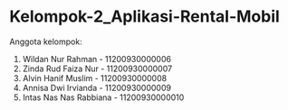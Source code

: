 # Kelompok-2_Aplikasi-Rental-Mobil
Anggota kelompok:
1) Wildan Nur Rahman - 11200930000006
2) Zinda Rud Faiza Nur - 11200930000007
3) Alvin Hanif Muslim - 11200930000008
4) Annisa Dwi Irvianda - 11200930000009
5) Intas Nas Nas Rabbiana - 11200930000010

